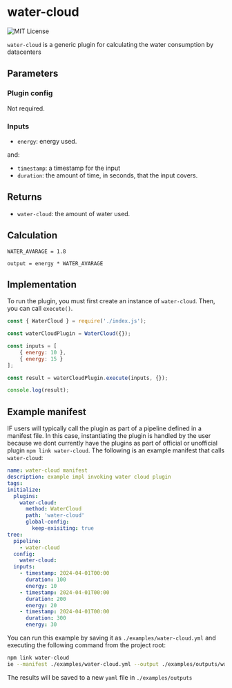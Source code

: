 # water-cloud

![MIT License](https://img.shields.io/badge/license-MIT-brightgreen)

`water-cloud` is a generic plugin for calculating the water consumption by datacenters



## Parameters

### Plugin config

Not required.

### Inputs

- `energy`: energy used.

and:

- `timestamp`: a timestamp for the input
- `duration`: the amount of time, in seconds, that the input covers.

## Returns

- `water-cloud`: the amount of water used.

## Calculation

```pseudocode
WATER_AVARAGE = 1.8

output = energy * WATER_AVARAGE
```

## Implementation

To run the plugin, you must first create an instance of `water-cloud`. Then, you can call `execute()`.

```javascript
const { WaterCloud } = require('./index.js');

const waterCloudPlugin = WaterCloud({});

const inputs = [
    { energy: 10 },
    { energy: 15 }
];

const result = waterCloudPlugin.execute(inputs, {});

console.log(result);
```

## Example manifest

IF users will typically call the plugin as part of a pipeline defined in a manifest file. In this case, instantiating the plugin is handled by the user because we dont currently have the plugins as part of official or unofficial plugin `npm link water-cloud`. The following is an example manifest that calls `water-cloud`:

```yaml
name: water-cloud manifest
description: example impl invoking water cloud plugin
tags:
initialize:
  plugins:
    water-cloud:
      method: WaterCloud
      path: 'water-cloud'
      global-config:
        keep-exisiting: true
tree:
  pipeline:
    - water-cloud
  config:
    water-cloud:
  inputs:
    - timestamp: 2024-04-01T00:00 
      duration: 100
      energy: 10
    - timestamp: 2024-04-01T00:00 
      duration: 200
      energy: 20
    - timestamp: 2024-04-01T00:00 
      duration: 300
      energy: 30
```

You can run this example by saving it as `./examples/water-cloud.yml` and executing the following command from the project root:

```sh
npm link water-cloud
ie --manifest ./examples/water-cloud.yml --output ./examples/outputs/water-cloud.yml
```

The results will be saved to a new `yaml` file in `./examples/outputs`